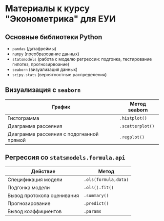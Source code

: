 # Материалы к курсу "Эконометрика" для ЕУИ

## Основные библиотеки Python

- `pandas` (датафреймы)
- `numpy` (преобразование данных)
- `statsmodels` (работа с моделю регрессии: подгонка, тестирование гипотез, прогнозирвоание)
- `seaborn` (визуализация данных)
- `scipy.stats` (вероятностные распределения)

## Визуализация с `seaborn`

|График                                  |Метод seaborn    |
|----------------------------------------|-----------------|
|Гистограмма                             |`.histplot()`    |
|Диаграмма рассеяния                     |`.scatterplot()` |
|Диаграмма рассеяния с подогнанной прямой|`.regplot()`     |

## Регрессия со `statsmodels.formula.api`

|Действие                    |Метод                |
|----------------------------|---------------------|
|Спецификация модели         |`.ols(formula,data)` |
|Подгонка модели             |`.ols().fit()`       |
|Вывод протокола оценивания  |`.summary()`         |
|Прогнозирование             |`.predict()`         |
|Вывод коэффициентов         |`.params`            |
